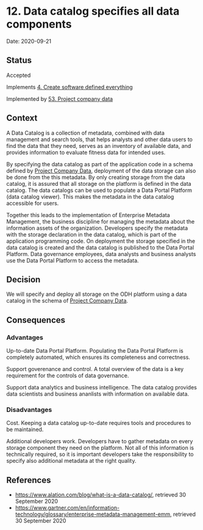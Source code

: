 # 12. Data catalog specifies all data components

Date: 2020-09-21

## Status

Accepted

Implements [4. Create software defined everything](0004-create-software-defined-everything.md)

Implemented by [53. Project company data](0053-project-company-data.md)

## Context

A Data Catalog is a collection of metadata, combined with data management and search tools, that helps analysts and other data users to find the data that they need, serves as an inventory of available data, and provides information to evaluate fitness data for intended uses.

By specifying the data catalog as part of the application code in a schema defined by [Project Company Data](0053-project-company-data.md), deployment of the data storage can also be done from the this metadata. By only creating storage from the data catalog, it is assured that all storage on the platform is defined in the data catalog. 
The data catalogs can be used to populate a Data Portal Platform (data catalog viewer). This makes the metadata in the data catalog accessible for users.

Together this leads to the implementation of Enterprise Metadata Management, the business discipline for managing the metadata about the information assets of the organization.
Developers specify the metadata with the storage declaration in the data catalog, which is part of the application programming code. On deployment the storage specified in the data catalog is created and the data catalog is published to the Data Portal Platform. Data governance employees, data analysts and business analysts use the Data Portal Platform to access the metadata.

## Decision

We will specify and deploy all storage on the ODH platform using a data catalog in the schema of [Project Company Data](0053-project-company-data.md).

## Consequences

### Advantages

Up-to-date Data Portal Platform. Populating the Data Portal Platform is completely automated, which ensures its completeness and correctness.

Support goverenance and control. A total overview of the data is a key requirement for the controls of data governance.

Support data analytics and business intelligence. The data catalog provides data scientists and business ananlists with information on available data.

### Disadvantages

Cost. Keeping a data catalog up-to-date requires tools and procedures to be maintained.

Additional developers work. Developers have to gather metadata on every storage component they need on the platform. Not all of this information is technically required, so it is important developers take the responsibility to specify also additional metadata at the right quality.

## References

* https://www.alation.com/blog/what-is-a-data-catalog/, retrieved 30 September 2020
* https://www.gartner.com/en/information-technology/glossary/enterprise-metadata-management-emm, retrieved 30 September 2020
